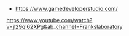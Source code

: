 

- https://www.gamedeveloperstudio.com/


https://www.youtube.com/watch?v=jl29qI62XPg&ab_channel=Frankslaboratory
